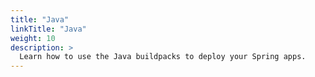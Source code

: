 ```yaml
---
title: "Java"
linkTitle: "Java"
weight: 10
description: >
  Learn how to use the Java buildpacks to deploy your Spring apps.
---
```

